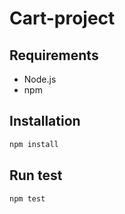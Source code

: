 # Cart-project

## Requirements
* Node.js
* npm

## Installation
```bash
npm install
```

## Run test
```bash
npm test
```

